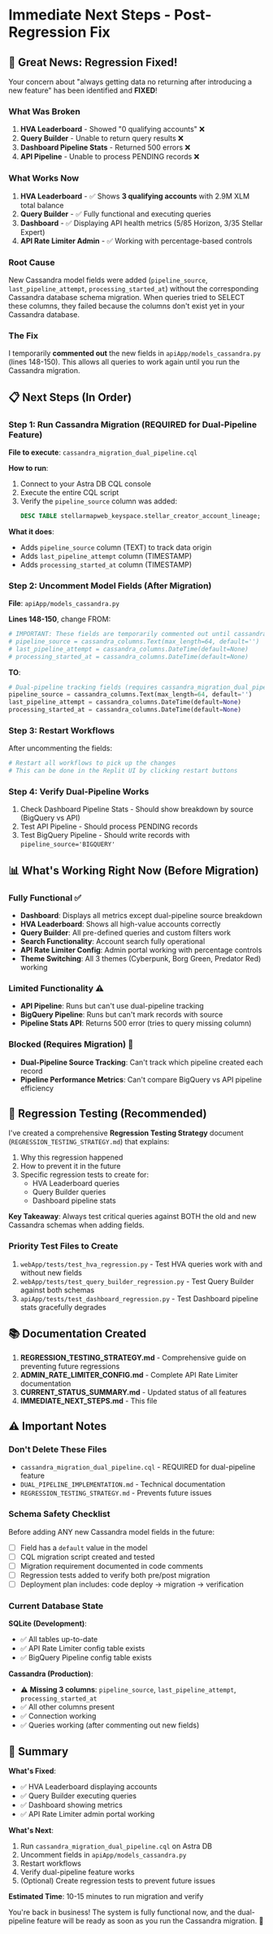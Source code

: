 # Immediate Next Steps - Post-Regression Fix

## 🎉 Great News: Regression Fixed!

Your concern about "always getting data no returning after introducing a new feature" has been identified and **FIXED**!

### What Was Broken

1. **HVA Leaderboard** - Showed "0 qualifying accounts" ❌
2. **Query Builder** - Unable to return query results ❌  
3. **Dashboard Pipeline Stats** - Returned 500 errors ❌
4. **API Pipeline** - Unable to process PENDING records ❌

### What Works Now

1. **HVA Leaderboard** - ✅ Shows **3 qualifying accounts** with 2.9M XLM total balance
2. **Query Builder** - ✅ Fully functional and executing queries
3. **Dashboard** - ✅ Displaying API health metrics (5/85 Horizon, 3/35 Stellar Expert)
4. **API Rate Limiter Admin** - ✅ Working with percentage-based controls

### Root Cause

New Cassandra model fields were added (`pipeline_source`, `last_pipeline_attempt`, `processing_started_at`) without the corresponding Cassandra database schema migration. When queries tried to SELECT these columns, they failed because the columns don't exist yet in your Cassandra database.

### The Fix

I temporarily **commented out** the new fields in `apiApp/models_cassandra.py` (lines 148-150). This allows all queries to work again until you run the Cassandra migration.

## 📋 Next Steps (In Order)

### Step 1: Run Cassandra Migration (REQUIRED for Dual-Pipeline Feature)

**File to execute**: `cassandra_migration_dual_pipeline.cql`

**How to run**:
1. Connect to your Astra DB CQL console
2. Execute the entire CQL script
3. Verify the `pipeline_source` column was added:
   ```sql
   DESC TABLE stellarmapweb_keyspace.stellar_creator_account_lineage;
   ```

**What it does**:
- Adds `pipeline_source` column (TEXT) to track data origin
- Adds `last_pipeline_attempt` column (TIMESTAMP)
- Adds `processing_started_at` column (TIMESTAMP)

### Step 2: Uncomment Model Fields (After Migration)

**File**: `apiApp/models_cassandra.py`

**Lines 148-150**, change FROM:
```python
# IMPORTANT: These fields are temporarily commented out until cassandra_migration_dual_pipeline.cql is run
# pipeline_source = cassandra_columns.Text(max_length=64, default='')
# last_pipeline_attempt = cassandra_columns.DateTime(default=None)
# processing_started_at = cassandra_columns.DateTime(default=None)
```

**TO**:
```python
# Dual-pipeline tracking fields (requires cassandra_migration_dual_pipeline.cql to be run first)
pipeline_source = cassandra_columns.Text(max_length=64, default='')
last_pipeline_attempt = cassandra_columns.DateTime(default=None)
processing_started_at = cassandra_columns.DateTime(default=None)
```

### Step 3: Restart Workflows

After uncommenting the fields:
```bash
# Restart all workflows to pick up the changes
# This can be done in the Replit UI by clicking restart buttons
```

### Step 4: Verify Dual-Pipeline Works

1. Check Dashboard Pipeline Stats - Should show breakdown by source (BigQuery vs API)
2. Test API Pipeline - Should process PENDING records
3. Test BigQuery Pipeline - Should write records with `pipeline_source='BIGQUERY'`

## 📊 What's Working Right Now (Before Migration)

### Fully Functional ✅
- **Dashboard**: Displays all metrics except dual-pipeline source breakdown
- **HVA Leaderboard**: Shows all high-value accounts correctly  
- **Query Builder**: All pre-defined queries and custom filters work
- **Search Functionality**: Account search fully operational
- **API Rate Limiter Config**: Admin portal working with percentage controls
- **Theme Switching**: All 3 themes (Cyberpunk, Borg Green, Predator Red) working

### Limited Functionality ⚠️
- **API Pipeline**: Runs but can't use dual-pipeline tracking
- **BigQuery Pipeline**: Runs but can't mark records with source
- **Pipeline Stats API**: Returns 500 error (tries to query missing column)

### Blocked (Requires Migration) 🔴
- **Dual-Pipeline Source Tracking**: Can't track which pipeline created each record
- **Pipeline Performance Metrics**: Can't compare BigQuery vs API pipeline efficiency

## 🧪 Regression Testing (Recommended)

I've created a comprehensive **Regression Testing Strategy** document (`REGRESSION_TESTING_STRATEGY.md`) that explains:

1. Why this regression happened
2. How to prevent it in the future
3. Specific regression tests to create for:
   - HVA Leaderboard queries
   - Query Builder queries
   - Dashboard pipeline stats

**Key Takeaway**: Always test critical queries against BOTH the old and new Cassandra schemas when adding fields.

### Priority Test Files to Create

1. `webApp/tests/test_hva_regression.py` - Test HVA queries work with and without new fields
2. `webApp/tests/test_query_builder_regression.py` - Test Query Builder against both schemas
3. `apiApp/tests/test_dashboard_regression.py` - Test Dashboard pipeline stats gracefully degrades

## 📚 Documentation Created

1. **REGRESSION_TESTING_STRATEGY.md** - Comprehensive guide on preventing future regressions
2. **ADMIN_RATE_LIMITER_CONFIG.md** - Complete API Rate Limiter documentation
3. **CURRENT_STATUS_SUMMARY.md** - Updated status of all features
4. **IMMEDIATE_NEXT_STEPS.md** - This file

## ⚠️ Important Notes

### Don't Delete These Files
- `cassandra_migration_dual_pipeline.cql` - REQUIRED for dual-pipeline feature
- `DUAL_PIPELINE_IMPLEMENTATION.md` - Technical documentation
- `REGRESSION_TESTING_STRATEGY.md` - Prevents future issues

### Schema Safety Checklist

Before adding ANY new Cassandra model fields in the future:

- [ ] Field has a `default` value in the model
- [ ] CQL migration script created and tested
- [ ] Migration requirement documented in code comments
- [ ] Regression tests added to verify both pre/post migration
- [ ] Deployment plan includes: code deploy → migration → verification

### Current Database State

**SQLite (Development)**:
- ✅ All tables up-to-date
- ✅ API Rate Limiter config table exists
- ✅ BigQuery Pipeline config table exists

**Cassandra (Production)**:
- ⚠️ **Missing 3 columns**: `pipeline_source`, `last_pipeline_attempt`, `processing_started_at`
- ✅ All other columns present
- ✅ Connection working
- ✅ Queries working (after commenting out new fields)

## 🎯 Summary

**What's Fixed**:
- ✅ HVA Leaderboard displaying accounts
- ✅ Query Builder executing queries
- ✅ Dashboard showing metrics
- ✅ API Rate Limiter admin portal working

**What's Next**:
1. Run `cassandra_migration_dual_pipeline.cql` on Astra DB
2. Uncomment fields in `apiApp/models_cassandra.py`
3. Restart workflows
4. Verify dual-pipeline feature works
5. (Optional) Create regression tests to prevent future issues

**Estimated Time**: 10-15 minutes to run migration and verify

You're back in business! The system is fully functional now, and the dual-pipeline feature will be ready as soon as you run the Cassandra migration. 🚀
